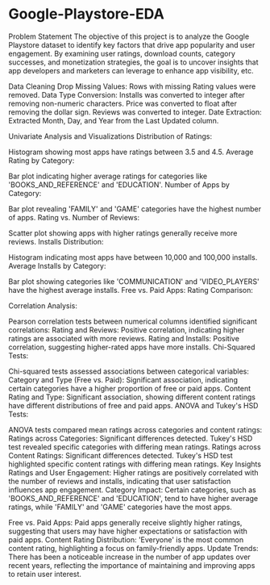 # Google-Playstore-EDA
Problem Statement
The objective of this project is to analyze the Google Playstore dataset to identify key factors that drive app popularity and user engagement. By examining user ratings, download counts, category successes, and monetization strategies, the goal is to uncover insights that app developers and marketers can leverage to enhance app visibility, etc.


Data Cleaning
Drop Missing Values: Rows with missing Rating values were removed.
Data Type Conversion:
Installs was converted to integer after removing non-numeric characters.
Price was converted to float after removing the dollar sign.
Reviews was converted to integer.
Date Extraction: Extracted Month, Day, and Year from the Last Updated column.


Univariate Analysis and Visualizations
Distribution of Ratings:

Histogram showing most apps have ratings between 3.5 and 4.5.
Average Rating by Category:

Bar plot indicating higher average ratings for categories like 'BOOKS_AND_REFERENCE' and 'EDUCATION'.
Number of Apps by Category:

Bar plot revealing 'FAMILY' and 'GAME' categories have the highest number of apps.
Rating vs. Number of Reviews:

Scatter plot showing apps with higher ratings generally receive more reviews.
Installs Distribution:

Histogram indicating most apps have between 10,000 and 100,000 installs.
Average Installs by Category:

Bar plot showing categories like 'COMMUNICATION' and 'VIDEO_PLAYERS' have the highest average installs.
Free vs. Paid Apps: Rating Comparison:


Correlation Analysis:

Pearson correlation tests between numerical columns identified significant correlations:
Rating and Reviews: Positive correlation, indicating higher ratings are associated with more reviews.
Rating and Installs: Positive correlation, suggesting higher-rated apps have more installs.
Chi-Squared Tests:

Chi-squared tests assessed associations between categorical variables:
Category and Type (Free vs. Paid): Significant association, indicating certain categories have a higher proportion of free or paid apps.
Content Rating and Type: Significant association, showing different content ratings have different distributions of free and paid apps.
ANOVA and Tukey's HSD Tests:

ANOVA tests compared mean ratings across categories and content ratings:
Ratings across Categories: Significant differences detected. Tukey's HSD test revealed specific categories with differing mean ratings.
Ratings across Content Ratings: Significant differences detected. Tukey's HSD test highlighted specific content ratings with differing mean ratings.
Key Insights
Ratings and User Engagement: Higher ratings are positively correlated with the number of reviews and installs, indicating that user satisfaction influences app engagement.
Category Impact: Certain categories, such as 'BOOKS_AND_REFERENCE' and 'EDUCATION', tend to have higher average ratings, while 'FAMILY' and 'GAME' categories have the most apps.

Free vs. Paid Apps: Paid apps generally receive slightly higher ratings, suggesting that users may have higher expectations or satisfaction with paid apps.
Content Rating Distribution: 'Everyone' is the most common content rating, highlighting a focus on family-friendly apps.
Update Trends: There has been a noticeable increase in the number of app updates over recent years, reflecting the importance of maintaining and improving apps to retain user interest.
